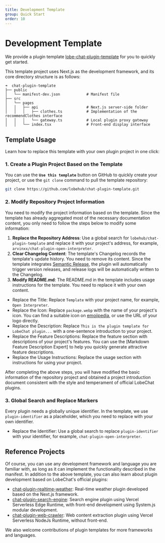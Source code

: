 ```yaml
---
title: Development Template
group: Quick Start
order: 10
---
```


# Development Template

We provide a plugin template [lobe-chat-plugin-template](https://github.com/lobehub/chat-plugin-template) for you to quickly get started.

This template project uses Next.js as the development framework, and its core directory structure is as follows:

```text
➜  chat-plugin-template
├── public
│   └── manifest-dev.json            # Manifest file
├── src
│   └── pages
│   │   ├── api                      # Next.js server-side folder
│   │   │   ├── clothes.ts           # Implementation of the recommendClothes interface
│   │   │   └── gateway.ts           # Local plugin proxy gateway
│   │   └── index.tsx                # Front-end display interface
```

## Template Usage

Learn how to replace this template with your own plugin project in one click:

### 1. Create a Plugin Project Based on the Template

You can use the **`Use this template`** button on GitHub to quickly create your project, or use the `git clone` command to pull the template repository:

```bash
git clone https://github.com/lobehub/chat-plugin-template.git
```

### 2. Modify Repository Project Information

You need to modify the project information based on the template. Since the template has already aggregated most of the necessary documentation content, you only need to follow the steps below to modify some information:

1. **Replace the Repository Address**: Use a global search for `lobehub/chat-plugin-template` and replace it with your project's address, for example, `arvinxx/chat-plugin-open-interpreter`.
2. **Clear Changelog Content**: The template's Changelog records the template's update history. You need to remove its content. Since the template integrates [Semantic Release](https://github.com/semantic-release/semantic-release), the plugin will automatically trigger version releases, and release logs will be automatically written to the Changelog.
3. **Modify README.md**: The README.md in the template includes usage instructions for the template. You need to replace it with your own content.

- Replace the Title: Replace `Template` with your project name, for example, `Open Interpreter`.
- Replace the Icon: Replace `package.webp` with the name of your project's icon. You can find a suitable icon on [emojipedia](https://emojipedia.org/), or use the URL of your logo directly.
- Replace the Description: Replace `This is the plugin template for LobeChat plugin...` with a one-sentence introduction to your project.
- Replace the Feature Descriptions: Replace the feature section with descriptions of your project's features. You can use the \[Markdown Feature Description Expert] to help you quickly generate attractive feature descriptions.
- Replace the Usage Instructions: Replace the usage section with instructions for using your project.

After completing the above steps, you will have modified the basic information of the repository project and obtained a project introduction document consistent with the style and temperament of official LobeChat plugins.

### 3. Global Search and Replace Markers

Every plugin needs a globally unique identifier. In the template, we use `plugin-identifier` as a placeholder, which you need to replace with your own identifier.

- Replace the Identifier: Use a global search to replace `plugin-identifier` with your identifier, for example, `chat-plugin-open-interpreter`.

## Reference Projects

Of course, you can use any development framework and language you are familiar with, as long as it can implement the functionality described in the manifest. In addition to the above template, you can also learn about plugin development based on LobeChat's official plugins:

- [chat-plugin-realtime-weather](https://github.com/lobehub/chat-plugin-realtime-weather): Real-time weather plugin developed based on the Next.js framework.
- [chat-plugin-search-engine](https://github.com/lobehub/chat-plugin-search-engine): Search engine plugin using Vercel Serverless Edge Runtime, with front-end development using System.js modular development.
- [chat-plugin-web-crawler](https://github.com/lobehub/chat-plugin-web-crawler): Web content extraction plugin using Vercel Serverless NodeJs Runtime, without front-end.

We also welcome contributions of plugin templates for more frameworks and languages.
